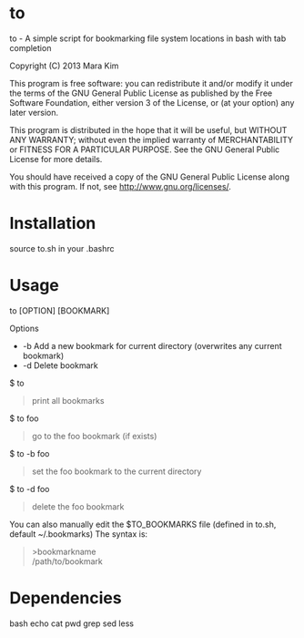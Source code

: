 to
==

to - A simple script for bookmarking file system locations in bash with tab completion

Copyright (C) 2013  Mara Kim

This program is free software: you can redistribute it and/or modify
it under the terms of the GNU General Public License as published by
the Free Software Foundation, either version 3 of the License, or
(at your option) any later version.

This program is distributed in the hope that it will be useful,
but WITHOUT ANY WARRANTY; without even the implied warranty of
MERCHANTABILITY or FITNESS FOR A PARTICULAR PURPOSE.  See the
GNU General Public License for more details.

You should have received a copy of the GNU General Public License
along with this program.  If not, see <http://www.gnu.org/licenses/>.


Installation
============

source to.sh in your .bashrc


Usage
=====

to [OPTION] [BOOKMARK]

Options
* -b	Add a new bookmark for current directory (overwrites any current bookmark)
* -d	Delete bookmark

$ to
>print all bookmarks

$ to foo
>go to the foo bookmark (if exists)

$ to -b foo
>set the foo bookmark to the current directory

$ to -d foo
>delete the foo bookmark


You can also manually edit the $TO_BOOKMARKS file (defined in to.sh, default ~/.bookmarks)
The syntax is:
>\>bookmarkname <br />
>/path/to/bookmark


Dependencies
============

bash
echo
cat
pwd
grep
sed
less
